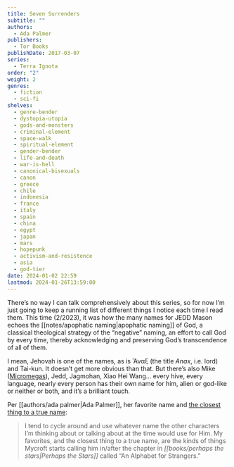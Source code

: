 ```yaml
---
title: Seven Surrenders
subtitle: ""
authors:
  - Ada Palmer
publishers:
  - Tor Books
publishDate: 2017-03-07
series:
  - Terra Ignota
order: "2"
weight: 2
genres:
  - fiction
  - sci-fi
shelves:
  - genre-bender
  - dystopia-utopia
  - gods-and-monsters
  - criminal-element
  - space-walk
  - spiritual-element
  - gender-bender
  - life-and-death
  - war-is-hell
  - canonical-bisexuals
  - canon
  - greece
  - chile
  - indonesia
  - france
  - italy
  - spain
  - china
  - egypt
  - japan
  - mars
  - hopepunk
  - activism-and-resistence
  - asia
  - god-tier
date: 2024-01-02 22:59
lastmod: 2024-01-26T13:59:00
---
```

There’s no way I can talk comprehensively about this series, so for now I’m just going to keep a running list of different things I notice each time I read them. This time (2/2023), it was how the many names for JEDD Mason echoes the [[notes/apophatic naming|apophatic naming]] of God, a classical theological strategy of the “negative” naming, an effort to call God by every time, thereby acknowledging and preserving God’s transcendence of all of them.

I mean, Jehovah is one of the names, as is Ἄναξ (the title _Anax_, i.e. lord) and Tai-kun. It doesn’t get more obvious than that. But there’s also Mike ([Micromegas](https://en.wikipedia.org/wiki/Microm%C3%A9gas)), Jedd, Jagmohan, Xiao Hei Wang… every hive, every language, nearly every person has their own name for him, alien or god-like or neither or both, and it’s a brilliant touch.

Per [[authors/ada palmer|Ada Palmer]], her favorite name and [the closest thing to a true name](https://www.goodreads.com/questions/2244033-by-which-of-his-names-would-you-address):

> I tend to cycle around and use whatever name the other characters I’m thinking about or talking about at the time would use for Him. My favorites, and the closest thing to a true name, are the kinds of things Mycroft starts calling him in/after the chapter in *[[books/perhaps the stars|Perhaps the Stars]]* called “An Alphabet for Strangers.” 
